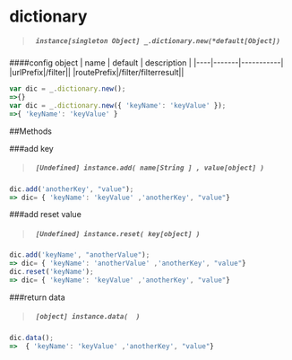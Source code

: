 # dictionary
> ##### ``` instance[singleton Object] _.dictionary.new(*default[Object])```
####config object
| name | default | description |
|----|-------|-----------|
|urlPrefix|/filter||
|routePrefix|/filter/filterresult||
```javascript
var dic = _.dictionary.new();
=>{}
var dic = _.dictionary.new({ 'keyName': 'keyValue' });
=>{ 'keyName': 'keyValue' }
```

##Methods

###add key
> ##### ``` [Undefined] instance.add( name[String ] , value[object] )```

``` javascript
dic.add('anotherKey', "value");
=> dic= { 'keyName': 'keyValue' ,'anotherKey', "value"}
```
###add reset value
> ##### ``` [Undefined] instance.reset( key[object] )```

``` javascript
dic.add('keyName', "anotherValue");
=> dic= { 'keyName': 'anotherValue' ,'anotherKey', "value"}
dic.reset('keyName');
=> dic= { 'keyName': 'keyValue' ,'anotherKey', "value"}
```
###return data
> ##### ``` [object] instance.data(  )```

``` javascript
dic.data();
=>  { 'keyName': 'keyValue' ,'anotherKey', "value"}
```